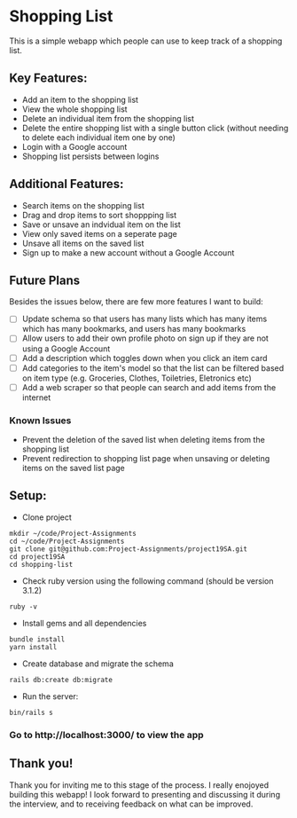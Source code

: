 # Shopping List
This is a simple webapp which people can use to keep track of a shopping list.

## Key Features:
- Add an item to the shopping list
- View the whole shopping list
- Delete an individual item from the shopping list
- Delete the entire shopping list with a single button click (without needing to delete each individual item one by one) 
- Login with a Google account
- Shopping list persists between logins

## Additional Features:
- Search items on the shopping list
- Drag and drop items to sort shoppping list
- Save or unsave an indvidual item on the list
- View only saved items on a seperate page
- Unsave all items on the saved list
- Sign up to make a new account without a Google Account

## Future Plans
Besides the issues below, there are few more features I want to build:
- [ ] Update schema so that users has many lists which has many items which has many bookmarks, and users has many bookmarks
- [ ] Allow users to add their own profile photo on sign up if they are not using a Google Account
- [ ] Add a description which toggles down when you click an item card
- [ ] Add categories to the item's model so that the list can be filtered based on item type (e.g. Groceries, Clothes, Toiletries, Eletronics etc)
- [ ] Add a web scraper so that people can search and add items from the internet

### Known Issues
- Prevent the deletion of the saved list when deleting items from the shopping list
- Prevent redirection to shopping list page when unsaving or deleting items on the saved list page

## Setup:
- Clone project
```
mkdir ~/code/Project-Assignments
cd ~/code/Project-Assignments
git clone git@github.com:Project-Assignments/project19SA.git
cd project19SA
cd shopping-list
```
- Check ruby version using the following command (should be version 3.1.2)
```
ruby -v
```
- Install gems and all dependencies
```
bundle install
yarn install
```
- Create database and migrate the schema
```
rails db:create db:migrate 
```
- Run the server:
```
bin/rails s
```
### Go to http://localhost:3000/ to view the app

## Thank you!
Thank you for inviting me to this stage of the process. I really enojoyed building this webapp! I look forward to presenting and discussing it during the interview, and to receiving feedback on what can be improved.
 
 
